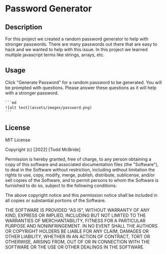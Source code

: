 # Password Generator

## Description

For this project we created a random password generator to help with stronger passwords. There are many passwords out there that are easy to hack and we wanted to help with this issue. In this project we learned multiple javascript terms like strings, arrays, etc. 

## Usage

Click "Generate Password" for a random password to be generated. You will be prompted with questions. Please answer these questions as it will help with a stronger password.

    ```md
    ![alt text](assets/images/password.png)
    ```

## License

MIT License

Copyright (c) [2022] [Todd McBride]

Permission is hereby granted, free of charge, to any person obtaining a copy
of this software and associated documentation files (the "Software"), to deal
in the Software without restriction, including without limitation the rights
to use, copy, modify, merge, publish, distribute, sublicense, and/or sell
copies of the Software, and to permit persons to whom the Software is
furnished to do so, subject to the following conditions:

The above copyright notice and this permission notice shall be included in all
copies or substantial portions of the Software.

THE SOFTWARE IS PROVIDED "AS IS", WITHOUT WARRANTY OF ANY KIND, EXPRESS OR
IMPLIED, INCLUDING BUT NOT LIMITED TO THE WARRANTIES OF MERCHANTABILITY,
FITNESS FOR A PARTICULAR PURPOSE AND NONINFRINGEMENT. IN NO EVENT SHALL THE
AUTHORS OR COPYRIGHT HOLDERS BE LIABLE FOR ANY CLAIM, DAMAGES OR OTHER
LIABILITY, WHETHER IN AN ACTION OF CONTRACT, TORT OR OTHERWISE, ARISING FROM,
OUT OF OR IN CONNECTION WITH THE SOFTWARE OR THE USE OR OTHER DEALINGS IN THE
SOFTWARE.